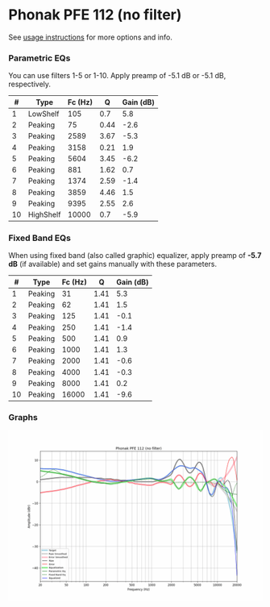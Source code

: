 # Phonak PFE 112 (no filter)
See [usage instructions](https://github.com/jaakkopasanen/AutoEq#usage) for more options and info.

### Parametric EQs
You can use filters 1-5 or 1-10. Apply preamp of -5.1 dB or -5.1 dB, respectively.

|   # | Type      |   Fc (Hz) |    Q |   Gain (dB) |
|-----|-----------|-----------|------|-------------|
|   1 | LowShelf  |       105 | 0.7  |         5.8 |
|   2 | Peaking   |        75 | 0.44 |        -2.6 |
|   3 | Peaking   |      2589 | 3.67 |        -5.3 |
|   4 | Peaking   |      3158 | 0.21 |         1.9 |
|   5 | Peaking   |      5604 | 3.45 |        -6.2 |
|   6 | Peaking   |       881 | 1.62 |         0.7 |
|   7 | Peaking   |      1374 | 2.59 |        -1.4 |
|   8 | Peaking   |      3859 | 4.46 |         1.5 |
|   9 | Peaking   |      9395 | 2.55 |         2.6 |
|  10 | HighShelf |     10000 | 0.7  |        -5.9 |

### Fixed Band EQs
When using fixed band (also called graphic) equalizer, apply preamp of **-5.7 dB** (if available) and set gains manually with these parameters.

|   # | Type    |   Fc (Hz) |    Q |   Gain (dB) |
|-----|---------|-----------|------|-------------|
|   1 | Peaking |        31 | 1.41 |         5.3 |
|   2 | Peaking |        62 | 1.41 |         1.5 |
|   3 | Peaking |       125 | 1.41 |        -0.1 |
|   4 | Peaking |       250 | 1.41 |        -1.4 |
|   5 | Peaking |       500 | 1.41 |         0.9 |
|   6 | Peaking |      1000 | 1.41 |         1.3 |
|   7 | Peaking |      2000 | 1.41 |        -0.6 |
|   8 | Peaking |      4000 | 1.41 |        -0.3 |
|   9 | Peaking |      8000 | 1.41 |         0.2 |
|  10 | Peaking |     16000 | 1.41 |        -9.6 |

### Graphs
![](./Phonak%20PFE%20112%20(no%20filter).png)
